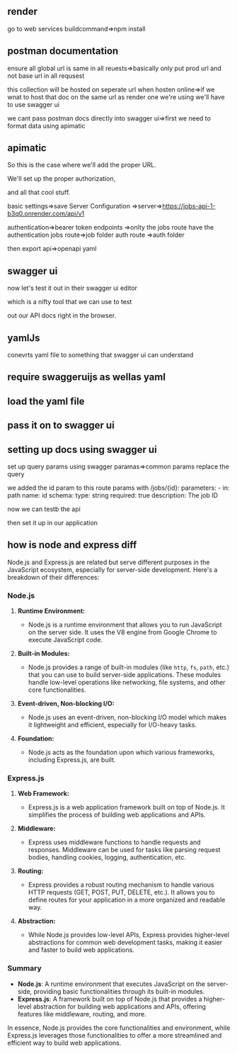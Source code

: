 ## render

go to web services
buildcommand=>npm install

## postman documentation

ensure all global url is same in all reuests=>basically only put prod url and not base url in all requsest

this collection will be hosted on seperate url when hosten online=>if we wnat to host that doc on the same url as render one we're using we'll have to use swagger ui

we cant pass postman docs directly into swagger ui=>first we need to format data using apimatic

## apimatic

So this is the case where we'll add the proper URL.

We'll set up the proper authorization,

and all that cool stuff.

basic settings=>save
Server Configuration =>server=>https://jobs-api-1-b3q0.onrender.com/api/v1

authentication=>bearer token
endpoints =>onlty the jobs route have the authentication
jobs route=>job folder
auth route =>auth folder

then export api=>openapi yaml

## swagger ui

now let's test it out in their swagger ui editor

which is a nifty tool that we can use to test

out our API docs right in the browser.

## yamlJs

conevrts yaml file to something that swagger ui can understand

## require swaggeruijs as wellas yaml

## load the yaml file

## pass it on to swagger ui

## setting up docs using swagger ui

set up query params using swagger paramas=>common params
replace the query

we added the id param to this route
params with /jobs/{id}:
parameters: - in: path
name: id
schema:
type: string
required: true
description: The job ID

now we can testb the api

then set it up in our application

## how is node and express diff

Node.js and Express.js are related but serve different purposes in the JavaScript ecosystem, especially for server-side development. Here's a breakdown of their differences:

### Node.js

1. **Runtime Environment:**

   - Node.js is a runtime environment that allows you to run JavaScript on the server side. It uses the V8 engine from Google Chrome to execute JavaScript code.

2. **Built-in Modules:**

   - Node.js provides a range of built-in modules (like `http`, `fs`, `path`, etc.) that you can use to build server-side applications. These modules handle low-level operations like networking, file systems, and other core functionalities.

3. **Event-driven, Non-blocking I/O:**

   - Node.js uses an event-driven, non-blocking I/O model which makes it lightweight and efficient, especially for I/O-heavy tasks.

4. **Foundation:**
   - Node.js acts as the foundation upon which various frameworks, including Express.js, are built.

### Express.js

1. **Web Framework:**

   - Express.js is a web application framework built on top of Node.js. It simplifies the process of building web applications and APIs.

2. **Middleware:**

   - Express uses middleware functions to handle requests and responses. Middleware can be used for tasks like parsing request bodies, handling cookies, logging, authentication, etc.

3. **Routing:**

   - Express provides a robust routing mechanism to handle various HTTP requests (GET, POST, PUT, DELETE, etc.). It allows you to define routes for your application in a more organized and readable way.

4. **Abstraction:**
   - While Node.js provides low-level APIs, Express provides higher-level abstractions for common web development tasks, making it easier and faster to build web applications.

### Summary

- **Node.js**: A runtime environment that executes JavaScript on the server-side, providing basic functionalities through its built-in modules.
- **Express.js**: A framework built on top of Node.js that provides a higher-level abstraction for building web applications and APIs, offering features like middleware, routing, and more.

In essence, Node.js provides the core functionalities and environment, while Express.js leverages those functionalities to offer a more streamlined and efficient way to build web applications.

